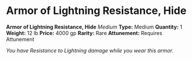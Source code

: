 # Armor of Lightning Resistance, Hide

**Armor of Lightning Resistance, Hide**
_Medium_
**Type:** Medium
**Quantity:** 1
**Weight:** 12 lb
**Price:** 4000 gp
**Rarity:** Rare
**Attunement:** Requires Attunement

*You have Resistance to Lightning damage while you wear this armor.*